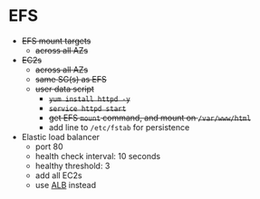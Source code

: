 # EFS

- ~~EFS mount targets~~
  - ~~across all AZs~~
- ~~EC2s~~
  - ~~across all AZs~~
  - ~~same SG(s) as EFS~~
  - ~~user data script~~
    - ~~`yum install httpd -y`~~
    - ~~`service httpd start`~~
    - ~~get EFS `mount` command, and mount on `/var/www/html`~~
    - add line to `/etc/fstab` for persistence
- Elastic load balancer
  - port 80
  - health check interval: 10 seconds
  - healthy threshold: 3
  - add all EC2s
  - use [ALB](https://www.terraform.io/docs/providers/aws/r/lb.html) instead
